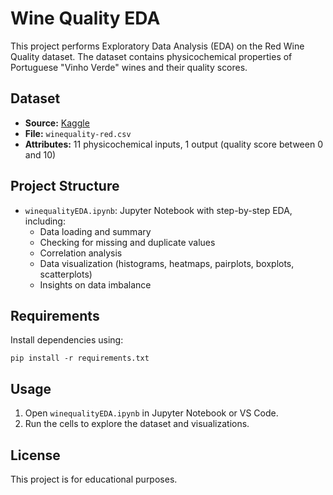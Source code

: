 # Wine Quality EDA

This project performs Exploratory Data Analysis (EDA) on the Red Wine Quality dataset. The dataset contains physicochemical properties of Portuguese "Vinho Verde" wines and their quality scores.

## Dataset

- **Source:** [Kaggle](https://www.kaggle.com/datasets/uciml/red-wine-quality-cortez-et-al-2009)
- **File:** `winequality-red.csv`
- **Attributes:** 11 physicochemical inputs, 1 output (quality score between 0 and 10)

## Project Structure

- `winequalityEDA.ipynb`: Jupyter Notebook with step-by-step EDA, including:
  - Data loading and summary
  - Checking for missing and duplicate values
  - Correlation analysis
  - Data visualization (histograms, heatmaps, pairplots, boxplots, scatterplots)
  - Insights on data imbalance

## Requirements

Install dependencies using:

```
pip install -r requirements.txt
```

## Usage

1. Open `winequalityEDA.ipynb` in Jupyter Notebook or VS Code.
2. Run the cells to explore the dataset and visualizations.

## License

This project is for educational purposes.